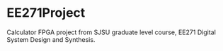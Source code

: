 # EE271Project
Calculator FPGA project from SJSU graduate level course, EE271 Digital System Design and Synthesis.

